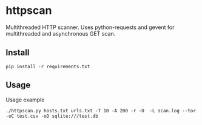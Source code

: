 # httpscan

Multithreaded HTTP scanner. Uses python-requests and gevent for multithreaded and asynchronous GET scan.

## Install

```
pip install -r requirements.txt
```

## Usage

Usage example
```
./httpscan.py hosts.txt urls.txt -T 10 -A 200 -r -U  -L scan.log --tor -oC test.csv -oD sqlite:///test.db
```


